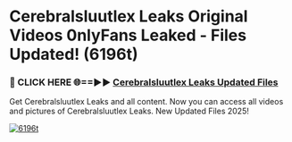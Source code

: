# Cerebralsluutlex Leaks Original Videos 0nlyFans Leaked - Files Updated! (6196t)

<h3>🔴 CLICK HERE 🌐==►► <a href="https://tinyurl.com/ehrbuxhb" rel="nofollow">Cerebralsluutlex Leaks Updated Files</a></h3>

Get Cerebralsluutlex Leaks and all content. Now you can access all videos and pictures of Cerebralsluutlex Leaks. New Updated Files 2025!

[![6196t](https://i.imgur.com/lVYEuWS.gif)](https://tinyurl.com/ehrbuxhb)
